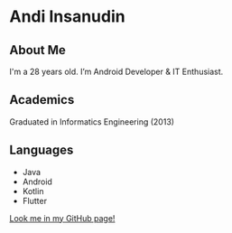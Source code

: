 # Andi Insanudin

## About Me
I'm a 28 years old. I’m Android Developer & IT Enthusiast.

## Academics
Graduated in Informatics Engineering (2013)

## Languages
- Java
- Android
- Kotlin
- Flutter

[Look me in my GitHub page!](https://github.com/andiisfh)